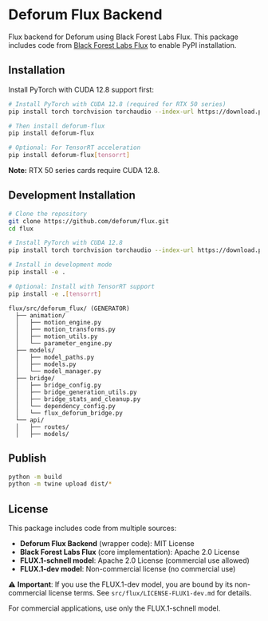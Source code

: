 # Deforum Flux Backend

Flux backend for Deforum using Black Forest Labs Flux. This package includes code from [Black Forest Labs Flux](https://github.com/black-forest-labs/flux) to enable PyPI installation.

## Installation

Install PyTorch with CUDA 12.8 support first:

```bash
# Install PyTorch with CUDA 12.8 (required for RTX 50 series)
pip install torch torchvision torchaudio --index-url https://download.pytorch.org/whl/cu128

# Then install deforum-flux
pip install deforum-flux

# Optional: For TensorRT acceleration
pip install deforum-flux[tensorrt]
```

**Note:** RTX 50 series cards require CUDA 12.8.

## Development Installation

```bash
# Clone the repository
git clone https://github.com/deforum/flux.git
cd flux

# Install PyTorch with CUDA 12.8
pip install torch torchvision torchaudio --index-url https://download.pytorch.org/whl/cu128

# Install in development mode
pip install -e .

# Optional: Install with TensorRT support
pip install -e .[tensorrt]
```

```
flux/src/deforum_flux/ (GENERATOR)
  ├── animation/                 
  │   ├── motion_engine.py       
  │   ├── motion_transforms.py   
  │   ├── motion_utils.py        
  │   └── parameter_engine.py
  ├── models/                 
  │   ├── model_paths.py
  │   ├── models.py
  │   └── model_manager.py
  ├── bridge/   
  │   ├── bridge_config.py
  │   ├── bridge_generation_utils.py
  │   ├── bridge_stats_and_cleanup.py
  │   └── dependency_config.py
  │   └── flux_deforum_bridge.py
  └── api/
  │   ├── routes/
  │   ├── models/

```


## Publish
```bash
python -m build
python -m twine upload dist/*
```

## License

This package includes code from multiple sources:

- **Deforum Flux Backend** (wrapper code): MIT License
- **Black Forest Labs Flux** (core implementation): Apache 2.0 License
- **FLUX.1-schnell model**: Apache 2.0 License (commercial use allowed)
- **FLUX.1-dev model**: Non-commercial license (no commercial use)

⚠️ **Important**: If you use the FLUX.1-dev model, you are bound by its non-commercial license terms. See `src/flux/LICENSE-FLUX1-dev.md` for details.

For commercial applications, use only the FLUX.1-schnell model.